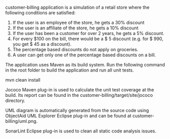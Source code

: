 customer-billing application is a simulation of a retail store where the following conditions are satisfied:

1. If the user is an employee of the store, he gets a 30% discount
2. If the user is an affiliate of the store, he gets a 10% discount
3. If the user has been a customer for over 2 years, he gets a 5% discount.
4. For every $100 on the bill, there would be a $ 5 discount (e.g. for $ 990, you get $ 45
as a discount).
5. The percentage based discounts do not apply on groceries.
6. A user can get only one of the percentage based discounts on a bill.

The application uses Maven as its build system. Run the following command in the root folder to build the application and run all unit tests.

mvn clean install

Jococo Maven plug-in is used to calculate the unit test coverage at the build. Its report can be found in the customer-billing/target/site/jococo directory.

UML diagram is automatically generated from the source code using ObjectAid UML Explorer Eclipse plug-in and can be found at customer-billing/uml.png.

SonarLint Eclipse plug-in is used to clean all static code analysis issues.

